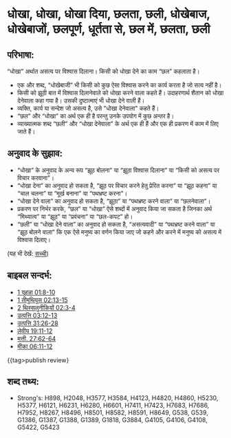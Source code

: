 # धोखा, धोखा, धोखा दिया, छलता, छली, धोखेबाज, धोखेबाजों, छलपूर्ण, धूर्तता से, छल में, छलता, छली #

## परिभाषा: ##

“धोखा” अर्थात असत्य पर विश्वास दिलाना। किसी को धोखा देने का काम “छल” कहलाता है।

* एक और शब्द, “धोखेबाजी” भी किसी को कुछ ऐसा विश्वास करने का कार्य करता है जो सत्य नहीं है।
* किसी को झूठी बात में विश्वास दिलानेवाले को धोखा करने वाला कहते हैं। उदाहरणार्थ शैतान को धोखा देनेवाला कहा गया है। उसकी दुष्टात्माएं भी धोखा देने वाली हैं।
* व्यक्ति, कार्य या सन्देश जो असत्य है, उसे "धोखा देनेवाला" कहते हैं।
* “छल” और “धोखा” का अर्थ एक ही है परन्तु उनके उपयोग में कुछ अन्तर है।
* व्याख्यात्मक शब्द “छली” और “धोखा देनेवाला” के अर्थ एक ही हैं और एक ही प्रकरण में काम में लिए जाते हैं।

## अनुवाद के सुझाव: ##

* “धोखा” के अनुवाद के अन्य रूप “झूठ बोलना” या “झूठा विश्वास दिलाना” या “किसी को असत्य पर विचार करवाना”।
* “धोखा देना” का अनुवाद हो सकता है, “झूठ पर विचार करने हेतु प्रेरित करना” या “झूठ कहना” या “चाल चलना” या “मूर्ख बनाना” या “पथभ्रष्ट करना”।
* “धोखा देने वाला” का अनुवाद हो सकता है, “झूठा” या “पथभ्रष्ट करने वाला” या “छलनेवाला”।
* प्रकरण पर निर्भर करके, “छल” या “धोखा” ऐसे शब्दों में अनुवाद किया जा सकता है जिनका अर्थ “मिथ्यात्व” या “झूठ” या “प्रवंचना” या “छल-कपट” हो।
* “छली” या “धोखा देने वाला” का अनुवाद हो सकता है, “असत्यवादी” या “पथभ्रष्ट करने वाला” या “झूठ बोलने वाला” कि एक ऐसे मनुष्य का वर्णन किया जाए जो कहने और करने में मनुष्य को असत्य में विश्वास दिलाए।

(यह भी देखें: [सच्ची](../kt/true.md))

## बाइबल सन्दर्भ: ##

* [1 यूहन्ना 01:8-10](rc://hi/tn/help/1jn/01/08)
* [1 तीमुथियुस 02:13-15](rc://hi/tn/help/1ti/02/13)
* [2 थिस्सलुनीकियों 02:3-4](rc://hi/tn/help/2th/02/03)
* [उत्पत्ति 03:12-13](rc://hi/tn/help/gen/03/12)
* [उत्पत्ति 31:26-28](rc://hi/tn/help/gen/31/26)
* [लेवीय 19:11-12](rc://hi/tn/help/lev/19/11)
* [मत्ती. 27:62-64](rc://hi/tn/help/mat/27/62)
* [मीका 06:11-12](rc://hi/tn/help/mic/06/11)

{{tag>publish review}

## शब्द तथ्य: ##

* Strong's: H898, H2048, H3577, H3584, H4123, H4820, H4860, H5230, H5377, H6121, H6231, H6280, H6601, H7411, H7423, H7683, H7686, H7952, H8267, H8496, H8501, H8582, H8591, H8649, G538, G539, G1386, G1387, G1388, G1389, G1818, G3884, G4105, G4106, G4108, G5422, G5423
